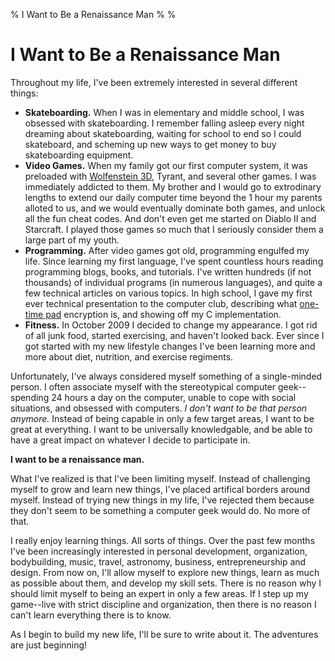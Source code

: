 % I Want to Be a Renaissance Man
%
%

# I Want to Be a Renaissance Man

Throughout my life, I've been extremely interested in several different things:

-   **Skateboarding.** When I was in elementary and middle school, I was
    obsessed with skateboarding. I remember falling asleep every night dreaming
    about skateboarding, waiting for school to end so I could skateboard, and
    scheming up new ways to get money to buy skateboarding equipment.
-   **Video Games.** When my family got our first computer system, it was
    preloaded with [Wolfenstein 3D][], Tyrant, and several other games. I was
    immediately addicted to them. My brother and I would go to extrodinary
    lengths to extend our daily computer time beyond the 1 hour my parents
    alloted to us, and we would eventually dominate both games, and unlock all
    the fun cheat codes. And don't even get me started on Diablo II and
    Starcraft. I played those games so much that I seriously consider them a
    large part of my youth.
-   **Programming.** After video games got old, programming engulfed my life.
    Since learning my first language, I've spent countless hours reading
    programming blogs, books, and tutorials. I've written hundreds (if not
    thousands) of individual programs (in numerous languages), and quite a few
    technical articles on various topics. In high school, I gave my first ever
    technical presentation to the computer club, describing what [one-time
    pad][] encryption is, and showing off my C implementation.
-   **Fitness.** In October 2009 I decided to change my appearance. I got rid of
    all junk food, started exercising, and haven't looked back. Ever since I got
    started with my new lifestyle changes I've been learning more and more about
    diet, nutrition, and exercise regiments.

Unfortunately, I've always considered myself something of a single-minded
person. I often associate myself with the stereotypical computer geek--spending
24 hours a day on the computer, unable to cope with social situations, and
obsessed with computers. *I don't want to be that person anymore.* Instead of
being capable in only a few target areas, I want to be great at everything. I
want to be universally knowledgable, and be able to have a great impact on
whatever I decide to participate in.

**I want to be a renaissance man.**

What I've realized is that I've been limiting myself. Instead of challenging
myself to grow and learn new things, I've placed artifical borders around
myself. Instead of trying new things in my life, I've rejected them because they
don't seem to be something a computer geek would do. No more of that.

I really enjoy learning things. All sorts of things. Over the past few months
I've been increasingly interested in personal development, organization,
bodybuilding, music, travel, astronomy, business, entrepreneurship and design.
From now on, I'll allow myself to explore new things, learn as much as possible
about them, and develop my skill sets. There is no reason why I should limit
myself to being an expert in only a few areas. If I step up my game--live with
strict discipline and organization, then there is no reason I can't learn
everything there is to know.

As I begin to build my new life, I'll be sure to write about it. The adventures
are just beginning!

 

  [Wolfenstein 3D]: http://en.wikipedia.org/wiki/Wolfenstein_3D "Wolfenstein 3D"
  [one-time pad]: http://en.wikipedia.org/wiki/One-time_pad
    "one-time pad encryption"
